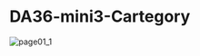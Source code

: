 # DA36-mini3-Cartegory

![page01_1](https://github.com/user-attachments/assets/225a3c08-c5df-4a27-bb7b-4f5f6210c8ee)
